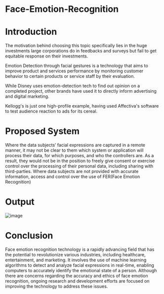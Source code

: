 # Face-Emotion-Recognition
# Introduction 

The motivation behind choosing this topic specifically lies in the huge investments large corporations do in feedbacks and surveys but fail to get equitable response on their investments.

Emotion Detection through facial gestures is a technology that aims to improve product and services performance by monitoring customer behavior to certain products or service staff by their evaluation.

While Disney uses emotion-detection tech to find out opinion on a completed project, other brands have used it to directly inform advertising and digital marketing.

Kellogg's is just one high-profile example, having used Affectiva's software to test audience reaction to ads for its cereal.

# Proposed System 
Where the data subjects’ facial expressions are captured in a remote manner, it may not be clear to them which system or application will process their data, for which purposes, and who the controllers are.
 As a result, they would not be in the position to freely give consent or exercise control over the processing of their personal data, including sharing with third-parties. Where data subjects are not provided with accurate information, access and control over the use of FER(Face Emotion Recognition)

# Output 
 
![image](https://github.com/VishnuHarish27/Face-Emotion-Recognition/assets/138471302/9444c118-5b49-40bf-aae0-a167ee87076d)


# Conclusion 
Face emotion recognition technology is a rapidly advancing field that has the potential to revolutionize various industries, including healthcare, entertainment, and marketing. It involves the use of machine learning algorithms to detect and analyze facial expressions in real-time, enabling computers to accurately identify the emotional state of a person.
Although there are concerns regarding the accuracy and ethics of face emotion recognition, ongoing research and development efforts are focused on improving the technology to address these issues. 





